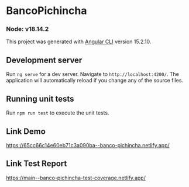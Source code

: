 # BancoPichincha

### Node: v18.14.2

This project was generated with [Angular CLI](https://github.com/angular/angular-cli) version 15.2.10.

## Development server

Run `ng serve` for a dev server. Navigate to `http://localhost:4200/`. The application will automatically reload if you change any of the source files.

## Running unit tests

Run `npm run test` to execute the unit tests.


## Link Demo
https://65cc66c14e60eb71c3a090ba--banco-pichincha.netlify.app/


## Link Test Report
https://main--banco-pichincha-test-coverage.netlify.app/

